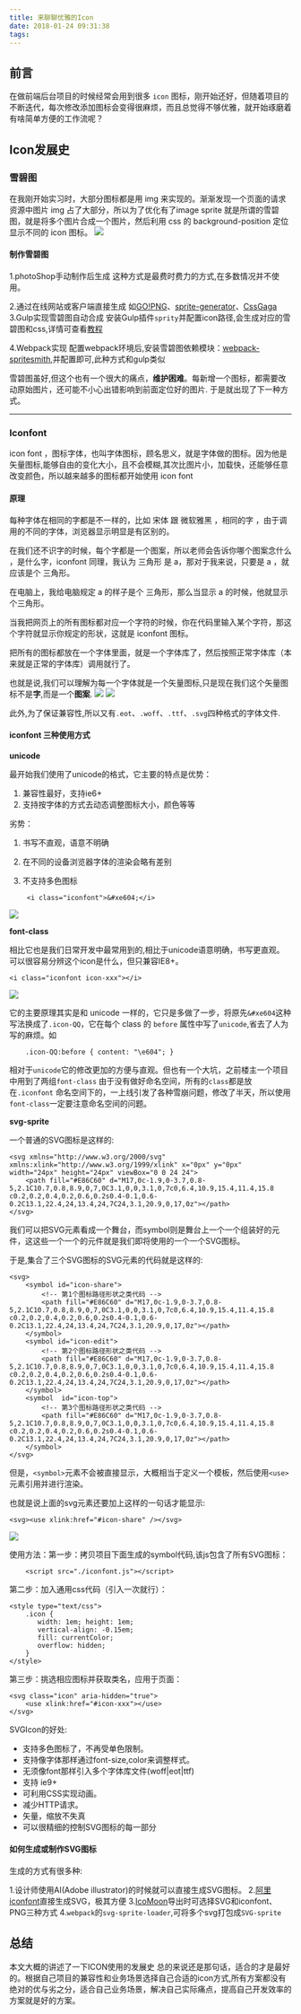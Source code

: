 ```yaml
---
title: 来聊聊优雅的Icon
date: 2018-01-24 09:31:38
tags:
---
```



## 前言
在做前端后台项目的时候经常会用到很多 `icon` 图标，刚开始还好，但随着项目的不断迭代，每次修改添加图标会变得很麻烦，而且总觉得不够优雅，就开始琢磨着有啥简单方便的工作流呢？


## Icon发展史

### 雪碧图
在我刚开始实习时，大部分图标都是用 img 来实现的。渐渐发现一个页面的请求资源中图片 img 占了大部分，所以为了优化有了image sprite 就是所谓的雪碧图，就是将多个图片合成一个图片，然后利用 css 的 background-position 定位显示不同的 icon 图标。
![](https://i.imgur.com/QrDbmyK.png)

#### 制作雪碧图

1.photoShop手动制作后生成
  这种方式是最费时费力的方式,在多数情况并不使用。

2.通过在线网站或客户端直接生成
  如[GO!PNG](http://alloyteam.github.io/gopng/###)、[sprite-generator](https://www.toptal.com/developers/css/sprite-generator)、[CssGaga](http://www.99css.com/cssgaga/)	
3.Gulp实现雪碧图自动合成
  安装Gulp插件`sprity`并配置icon路径,会生成对应的雪碧图和css,详情可查看[教程](https://segmentfault.com/a/1190000002910313)

4.Webpack实现
  配置webpack环境后,安装雪碧图依赖模块：[webpack-spritesmith](https://www.npmjs.com/package/webpack-spritesmith),并配置即可,此种方式和gulp类似
	

雪碧图虽好,但这个也有一个很大的痛点，**维护困难**。每新增一个图标，都需要改动原始图片，还可能不小心出错影响到前面定位好的图片.
于是就出现了下一种方式。

---


### Iconfont

icon font ，图标字体，也叫字体图标，顾名思义，就是字体做的图标。因为他是矢量图标,能够自由的变化大小，且不会模糊,其次比图片小，加载快，还能够任意改变颜色，所以越来越多的图标都开始使用 icon font

#### 原理
每种字体在相同的字都是不一样的，比如 宋体 跟 微软雅黑 ，相同的字 ，由于调用的不同的字体，浏览器显示明显是有区别的。

在我们还不识字的时候，每个字都是一个图案，所以老师会告诉你哪个图案念什么 ，是什么字，iconfont 同理，我认为 三角形 是 a，那对于我来说，只要是 a ，就应该是个 三角形。

在电脑上，我给电脑规定 a 的样子是个 三角形，那么当显示 a 的时候，他就显示个三角形。

当我把网页上的所有图标都对应一个字符的时候，你在代码里输入某个字符，那这个字符就显示你规定的形状，这就是 iconfont 图标。

把所有的图标都放在一个字体里面，就是一个字体库了，然后按照正常字体库（本来就是正常的字体库）调用就行了。

也就是说,我们可以理解为每一个字体就是一个矢量图标,只是现在我们这个矢量图标不是**字**,而是一个**图案**.
![](https://i.imgur.com/U7aQO1i.gif)
![](https://i.imgur.com/FtkFFNC.png)


此外,为了保证兼容性,所以又有`.eot`、`.woff`、`.ttf`、`.svg`四种格式的字体文件.



#### iconfont 三种使用方式

**unicode**

最开始我们使用了unicode的格式，它主要的特点是优势：

1. 兼容性最好，支持ie6+
2. 支持按字体的方式去动态调整图标大小，颜色等等

劣势：

1. 书写不直观，语意不明确
2. 在不同的设备浏览器字体的渲染会略有差别
3. 不支持多色图标



		<i class="iconfont">&#xe604;</i>

![](https://i.imgur.com/gmBCWBw.png)


**font-class**

相比它也是我们日常开发中最常用到的,相比于unicode语意明确，书写更直观。可以很容易分辨这个icon是什么，但只兼容IE8+。

	<i class="iconfont icon-xxx"></i>


![](https://i.imgur.com/ySVgFUc.png)


它的主要原理其实是和 unicode 一样的，它只是多做了一步，将原先`&#xe604`这种写法换成了`.icon-QQ`，它在每个 class 的 `before` 属性中写了`unicode`,省去了人为写的麻烦。如 

		.icon-QQ:before { content: "\e604"; }


相对于`unicode`它的修改更加的方便与直观。但也有一个大坑，之前楼主一个项目中用到了两组`font-class` 由于没有做好命名空间，所有的`class`都是放在`.iconfont` 命名空间下的，一上线引发了各种雪崩问题，修改了半天，所以使用`font-class`一定要注意命名空间的问题。



**svg-sprite**



一个普通的SVG图标是这样的:

	<svg xmlns="http://www.w3.org/2000/svg" xmlns:xlink="http://www.w3.org/1999/xlink" x="0px" y="0px" width="24px" height="24px" viewBox="0 0 24 24"> 
		<path fill="#E86C60" d="M17,0c-1.9,0-3.7,0.8-5,2.1C10.7,0.8,8.9,0,7,0C3.1,0,0,3.1,0,7c0,6.4,10.9,15.4,11.4,15.8 c0.2,0.2,0.4,0.2,0.6,0.2s0.4-0.1,0.6-0.2C13.1,22.4,24,13.4,24,7C24,3.1,20.9,0,17,0z"></path>
	</svg>

我们可以把SVG元素看成一个舞台，而symbol则是舞台上一个一个组装好的元件，这这些一个一个的元件就是我们即将使用的一个一个SVG图标。

于是,集合了三个SVG图标的SVG元素的代码就是这样的:

	<svg>
	    <symbol id="icon-share">
	        <!-- 第1个图标路径形状之类代码 -->
			<path fill="#E86C60" d="M17,0c-1.9,0-3.7,0.8-5,2.1C10.7,0.8,8.9,0,7,0C3.1,0,0,3.1,0,7c0,6.4,10.9,15.4,11.4,15.8 c0.2,0.2,0.4,0.2,0.6,0.2s0.4-0.1,0.6-0.2C13.1,22.4,24,13.4,24,7C24,3.1,20.9,0,17,0z"></path>
	    </symbol>
	    <symbol id="icon-edit">
	        <!-- 第2个图标路径形状之类代码 -->
			<path fill="#E86C60" d="M17,0c-1.9,0-3.7,0.8-5,2.1C10.7,0.8,8.9,0,7,0C3.1,0,0,3.1,0,7c0,6.4,10.9,15.4,11.4,15.8 c0.2,0.2,0.4,0.2,0.6,0.2s0.4-0.1,0.6-0.2C13.1,22.4,24,13.4,24,7C24,3.1,20.9,0,17,0z"></path>
	    </symbol>
	    <symbol  id="icon-top">
	        <!-- 第3个图标路径形状之类代码 -->
			<path fill="#E86C60" d="M17,0c-1.9,0-3.7,0.8-5,2.1C10.7,0.8,8.9,0,7,0C3.1,0,0,3.1,0,7c0,6.4,10.9,15.4,11.4,15.8 c0.2,0.2,0.4,0.2,0.6,0.2s0.4-0.1,0.6-0.2C13.1,22.4,24,13.4,24,7C24,3.1,20.9,0,17,0z"></path>
	    </symbol>
	</svg>
	


但是，`<symbol>`元素不会被直接显示，大概相当于定义一个模板，然后使用`<use>`元素引用并进行渲染。

也就是说上面的svg元素还要加上这样的一句话才能显示:
	
	<svg><use xlink:href="#icon-share" /></svg>



![](http://image.zhangxinxu.com/image/blog/201407/2014-07-10_103255.png)

使用方法：第一步：拷贝项目下面生成的symbol代码,该js包含了所有SVG图标：

		<script src="./iconfont.js"></script>

第二步：加入通用css代码（引入一次就行）：

	<style type="text/css">
	    .icon {
	       width: 1em; height: 1em;
	       vertical-align: -0.15em;
	       fill: currentColor;
	       overflow: hidden;
	    }
	</style>

第三步：挑选相应图标并获取类名，应用于页面：


	<svg class="icon" aria-hidden="true">
	    <use xlink:href="#icon-xxx"></use>
	</svg>



SVGIcon的好处:

- 支持多色图标了，不再受单色限制。
- 支持像字体那样通过font-size,color来调整样式。
- 无须像font那样引入多个字体库文件(woff|eot|ttf)
- 支持 ie9+
- 可利用CSS实现动画。
- 减少HTTP请求。
- 矢量，缩放不失真
- 可以很精细的控制SVG图标的每一部分


#### 如何生成或制作SVG图标


生成的方式有很多种:

1.设计师使用AI(Adobe illustrator)的时候就可以直接生成SVG图标。
2.[阿里iconfont](http://iconfont.cn)直接生成SVG，极其方便
3.[IcoMoon](https://icomoon.io/)导出时可选择SVG和iconfont、PNG三种方式
4.`webpack`的`svg-sprite-loader`,可将多个svg打包成`SVG-sprite`




## 总结
本文大概的讲述了一下ICON使用的发展史
总的来说还是那句话，适合的才是最好的。根据自己项目的兼容性和业务场景选择自己合适的icon方式,所有方案都没有绝对的优与劣之分，适合自己业务场景，解决自己实际痛点，提高自己开发效率的方案就是好的方案。